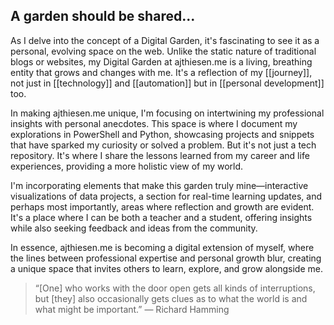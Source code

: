 ## A garden should be shared...

As I delve into the concept of a Digital Garden, it's fascinating to see it as a personal, evolving space on the web. Unlike the static nature of traditional blogs or websites, my Digital Garden at ajthiesen.me is a living, breathing entity that grows and changes with me. It's a reflection of my [[journey]], not just in [[technology]] and [[automation]] but in [[personal development]] too.

In making ajthiesen.me unique, I'm focusing on intertwining my professional insights with personal anecdotes. This space is where I document my explorations in PowerShell and Python, showcasing projects and snippets that have sparked my curiosity or solved a problem. But it's not just a tech repository. It's where I share the lessons learned from my career and life experiences, providing a more holistic view of my world.

I'm incorporating elements that make this garden truly mine—interactive visualizations of data projects, a section for real-time learning updates, and perhaps most importantly, areas where reflection and growth are evident. It's a place where I can be both a teacher and a student, offering insights while also seeking feedback and ideas from the community.

In essence, ajthiesen.me is becoming a digital extension of myself, where the lines between professional expertise and personal growth blur, creating a unique space that invites others to learn, explore, and grow alongside me.

> “[One] who works with the door open gets all kinds of interruptions, but [they] also occasionally gets clues as to what the world is and what might be important.”
> — Richard Hamming